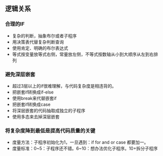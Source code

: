## 逻辑关系
### 合理的IF
- 复杂的判断，抽象布尔或者子程序
- 用决策表代替复杂判断查询
- 使用肯定、明确的布尔表达式
- 等式按变量放等式右侧，常量放左侧，不等式按数轴从小到大顺序从左到右排列
### 避免深层嵌套
- 超过3层以上的if很难理解，与代码复杂度是相违背的。
- 把嵌套if转换成if-else
- 使用break来代替嵌套if
- 把嵌套if转换成case
- 将深层嵌套的代码抽取成独立的子程序
- 使用多态来去掉深层嵌套
### 将复杂度降到最低是提高代码质量的关键
- 度量方法：子程序初始化为1，一旦遇到：if for and or case 都要加一。
- 度量标准：0~5：子程序还不错。6~10：想办法优化子程序。10+拆分子程序